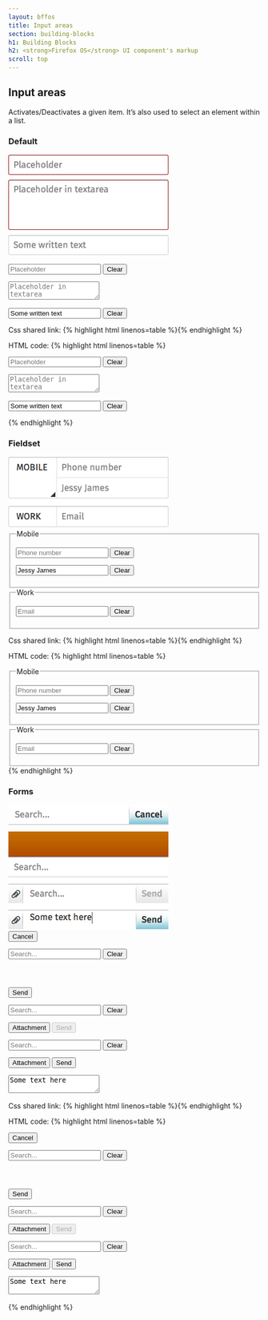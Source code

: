 ```yaml
---
layout: bffos
title: Input areas
section: building-blocks
h1: Building Blocks
h2: <strong>Firefox OS</strong> UI component's markup
scroll: top
---
```


## Input areas

Activates/Deactivates a given item. It’s also used to select an element within a list.

### Default

<div>
  <section class="example">
    <img src="../images/BB/input_1.png" alt="Input areas (Image replacing code)"/>
    <article class="frame">
      <form>
        <p>
          <input type="text" placeholder="Placeholder" required="">
          <button type="reset">Clear</button>
        </p>
        <p>
          <textarea placeholder="Placeholder in textarea" required=""></textarea>
        </p>
        <p>
          <input type="text" placeholder="Placeholder" value="Some written text" required="">
          <button type="reset">Clear</button>
        </p>
      </form>
    </article>
  </section>

  <label>Css shared link:</label>
  {% highlight html linenos=table %}<link rel="stylesheet" type="text/css" href="shared/style/input_areas.css">{% endhighlight %}

  <label>HTML code:</label>
  {% highlight html linenos=table %}
<form>
  <p>
    <input type="text" placeholder="Placeholder" required="">
    <button type="reset">Clear</button>
  </p>
  <p>
    <textarea placeholder="Placeholder in textarea" required=""></textarea>
  </p>
  <p>
    <input type="text" placeholder="Placeholder" value="Some written text" required="">
    <button type="reset">Clear</button>
  </p>
</form>{% endhighlight %}
</div>

### Fieldset

<div id="input-fielset">
  <section class="example">
    <img src="../images/BB/input_2.png" alt="Input areas (Image replacing code)"/>
    <article class="frame">
      <form>
        <fieldset>
          <legend class="action">Mobile</legend>
          <section>
            <p>
              <input type="tel" placeholder="Phone number" required="">
              <button type="reset">Clear</button>
            </p>
            <p>
              <input type="text" placeholder="Name" value="Jessy James" required="">
              <button type="reset">Clear</button>
            </p>
          </section>
        </fieldset>
        <fieldset>
          <legend>Work</legend>
          <section>
            <p>
              <input type="tel" placeholder="Email" required="">
              <button type="reset">Clear</button>
            </p>
          </section>
        </fieldset>
      </form>
    </article>
  </section>

  <label>Css shared link:</label>
  {% highlight html linenos=table %}<link rel="stylesheet" type="text/css" href="shared/style/input_areas.css">{% endhighlight %}

  <label>HTML code:</label>
  {% highlight html linenos=table %}
<form>
  <fieldset>
    <legend class="action">Mobile</legend>
    <section>
      <p>
        <input type="tel" placeholder="Phone number" required="">
        <button type="reset">Clear</button>
      </p>
      <p>
        <input type="text" placeholder="Name" value="Jessy James" required="">
        <button type="reset">Clear</button>
      </p>
    </section>
  </fieldset>
  <fieldset>
    <legend>Work</legend>
    <section>
      <p>
        <input type="tel" placeholder="Email" required="">
        <button type="reset">Clear</button>
      </p>
    </section>
  </fieldset>
</form>{% endhighlight %}
</div>

### Forms

<div>
  <section class="example">
    <img src="../images/BB/input_3.png" alt="Input areas (Image replacing code)"/>
    <article class="input frame">
      <!-- form used at the top of the page with fixed/absolute position and content scrolls underneath -->
      <form role="search">
        <button type="submit">Cancel</button>
        <p>
          <input type="text" placeholder="Search..." required="">
          <button type="reset">Clear</button>
        </p>
      </form>
      <!-- form used under a header, this form scrolls together with the content underneath the header -->
      <section role="region">
        <header>
            <!-- here should be the content of the header -->
        </header>
        <form role="search" class="full">
          <button type="submit">Send</button>
          <p>
            <input type="text" placeholder="Search..." required="">
            <button type="reset">Clear</button>
          </p>
        </form>
      </section>
      <form role="search" class="bottom">
        <button class="icon icon-attachment">Attachment</button>
        <button type="submit" disabled="">Send</button>
        <p>
          <input type="text" placeholder="Search..." required="">
          <button type="reset">Clear</button>
        </p>
      </form>
      <form role="search" class="bottom">
        <button class="icon icon-attachment">Attachment</button>
        <button type="submit">Send</button>
        <p>
          <textarea placeholder="Search..." required="">Some text here</textarea>
        </p>
      </form>
    </article>
  </section>

  <label>Css shared link:</label>
  {% highlight html linenos=table %}<link rel="stylesheet" type="text/css" href="shared/style/input_areas.css">{% endhighlight %}

  <label>HTML code:</label>
  {% highlight html linenos=table %}
<!-- form used at the top of the page with fixed/absolute position and content scrolls underneath -->
<form role="search">
  <button type="submit">Cancel</button>
  <p>
    <input type="text" placeholder="Search..." required="">
    <button type="reset">Clear</button>
  </p>
</form>
<!-- form used under a header, this form scrolls together with the content underneath the header -->
<section role="region">
  <header>
      <!-- here should be the content of the header -->
  </header>
  <form role="search" class="full">
    <button type="submit">Send</button>
    <p>
      <input type="text" placeholder="Search..." required="">
      <button type="reset">Clear</button>
    </p>
  </form>
</section>
<form role="search" class="bottom">
  <button class="icon icon-attachment">Attachment</button>
  <button type="submit" disabled="">Send</button>
  <p>
    <input type="text" placeholder="Search..." required="">
    <button type="reset">Clear</button>
  </p>
</form>
<form role="search" class="bottom">
  <button class="icon icon-attachment">Attachment</button>
  <button type="submit">Send</button>
  <p>
    <textarea placeholder="Search..." required="">Some text here</textarea>
  </p>
</form>{% endhighlight %}
</div>

